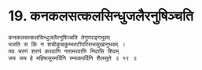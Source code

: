 # 19. कनकलसत्कलसिन्धुजलैरनुषिञ्चति

```
कनकलसत्कलसिन्धुजलैरनुषिञ्चति तेगुणरङ्गभुवम्
भजति स किं न शचीकुचकुम्भतटीपरिरम्भसुखानुभवम् ।
तव चरणं शरणं करवाणि नतामरवाणि निवासि शिवम्
जय जय हे महिषासुरमर्दिनि रम्यकपर्दिनि शैलसुते ॥ १९ ॥
```
